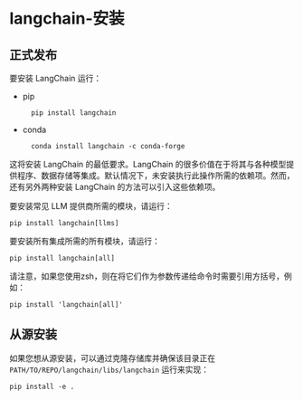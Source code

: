# langchain-安装
## 正式发布
要安装 LangChain 运行：

- pip

		pip install langchain
- conda
	
		conda install langchain -c conda-forge

这将安装 LangChain 的最低要求。LangChain 的很多价值在于将其与各种模型提供程序、数据存储等集成。默认情况下，未安装执行此操作所需的依赖项。然而，还有另外两种安装 LangChain 的方法可以引入这些依赖项。

要安装常见 LLM 提供商所需的模块，请运行：

	pip install langchain[llms]
要安装所有集成所需的所有模块，请运行：

	pip install langchain[all]
请注意，如果您使用zsh，则在将它们作为参数传递给命令时需要引用方括号，例如：

	pip install 'langchain[all]'

## 从源安装
如果您想从源安装，可以通过克隆存储库并确保该目录正在 `PATH/TO/REPO/langchain/libs/langchain` 运行来实现：

	pip install -e .